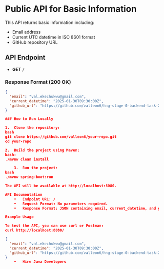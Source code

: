 # Public API for Basic Information

This API returns basic information including:
- Email address
- Current UTC datetime in ISO 8601 format
- GitHub repository URL

## API Endpoint

- **GET** `/`

### Response Format (200 OK)
```json
{
  "email": "val.ekechukwu@gmail.com",
  "current_datetime": "2025-01-30T09:30:00Z",
  "github_url": "https://github.com/valleon6/hng-stage-0-backend-task-2024.git"
}

### How to Run Locally

1.	Clone the repository:
bash
git clone https://github.com/valleon6/your-repo.git
cd your-repo

2.	Build the project using Maven:
bash:
./mvnw clean install

	3.	Run the project:
bash
./mvnw spring-boot:run

The API will be available at http://localhost:8080.

API Documentation
	•	Endpoint URL: /
	•	Request Format: No parameters required.
	•	Response Format: JSON containing email, current_datetime, and github_url.

Example Usage

To test the API, you can use curl or Postman:
curl http://localhost:8080/

{
  "email": "val.ekechukwu@gmail.com",
  "current_datetime": "2025-01-30T09:30:00Z",
  "github_url": "https://github.com/valleon6/hng-stage-0-backend-task-2024.git"
}
	•	Hire Java Developers
	